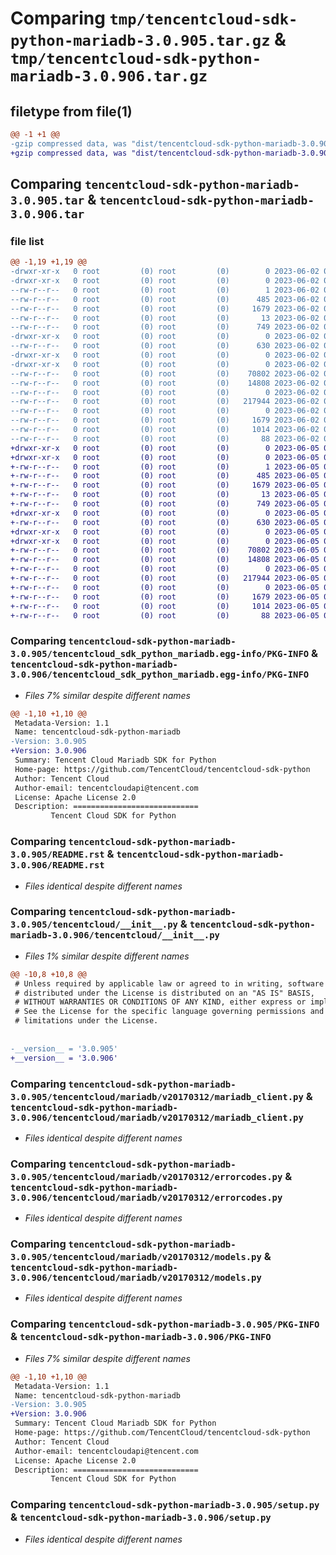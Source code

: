 # Comparing `tmp/tencentcloud-sdk-python-mariadb-3.0.905.tar.gz` & `tmp/tencentcloud-sdk-python-mariadb-3.0.906.tar.gz`

## filetype from file(1)

```diff
@@ -1 +1 @@
-gzip compressed data, was "dist/tencentcloud-sdk-python-mariadb-3.0.905.tar", last modified: Fri Jun  2 00:32:51 2023, max compression
+gzip compressed data, was "dist/tencentcloud-sdk-python-mariadb-3.0.906.tar", last modified: Mon Jun  5 00:37:59 2023, max compression
```

## Comparing `tencentcloud-sdk-python-mariadb-3.0.905.tar` & `tencentcloud-sdk-python-mariadb-3.0.906.tar`

### file list

```diff
@@ -1,19 +1,19 @@
-drwxr-xr-x   0 root         (0) root         (0)        0 2023-06-02 00:32:51.000000 tencentcloud-sdk-python-mariadb-3.0.905/
-drwxr-xr-x   0 root         (0) root         (0)        0 2023-06-02 00:32:51.000000 tencentcloud-sdk-python-mariadb-3.0.905/tencentcloud_sdk_python_mariadb.egg-info/
--rw-r--r--   0 root         (0) root         (0)        1 2023-06-02 00:32:51.000000 tencentcloud-sdk-python-mariadb-3.0.905/tencentcloud_sdk_python_mariadb.egg-info/dependency_links.txt
--rw-r--r--   0 root         (0) root         (0)      485 2023-06-02 00:32:51.000000 tencentcloud-sdk-python-mariadb-3.0.905/tencentcloud_sdk_python_mariadb.egg-info/SOURCES.txt
--rw-r--r--   0 root         (0) root         (0)     1679 2023-06-02 00:32:51.000000 tencentcloud-sdk-python-mariadb-3.0.905/tencentcloud_sdk_python_mariadb.egg-info/PKG-INFO
--rw-r--r--   0 root         (0) root         (0)       13 2023-06-02 00:32:51.000000 tencentcloud-sdk-python-mariadb-3.0.905/tencentcloud_sdk_python_mariadb.egg-info/top_level.txt
--rw-r--r--   0 root         (0) root         (0)      749 2023-06-02 00:32:50.000000 tencentcloud-sdk-python-mariadb-3.0.905/README.rst
-drwxr-xr-x   0 root         (0) root         (0)        0 2023-06-02 00:32:51.000000 tencentcloud-sdk-python-mariadb-3.0.905/tencentcloud/
--rw-r--r--   0 root         (0) root         (0)      630 2023-06-02 00:32:50.000000 tencentcloud-sdk-python-mariadb-3.0.905/tencentcloud/__init__.py
-drwxr-xr-x   0 root         (0) root         (0)        0 2023-06-02 00:32:51.000000 tencentcloud-sdk-python-mariadb-3.0.905/tencentcloud/mariadb/
-drwxr-xr-x   0 root         (0) root         (0)        0 2023-06-02 00:32:51.000000 tencentcloud-sdk-python-mariadb-3.0.905/tencentcloud/mariadb/v20170312/
--rw-r--r--   0 root         (0) root         (0)    70802 2023-06-02 00:32:50.000000 tencentcloud-sdk-python-mariadb-3.0.905/tencentcloud/mariadb/v20170312/mariadb_client.py
--rw-r--r--   0 root         (0) root         (0)    14808 2023-06-02 00:32:50.000000 tencentcloud-sdk-python-mariadb-3.0.905/tencentcloud/mariadb/v20170312/errorcodes.py
--rw-r--r--   0 root         (0) root         (0)        0 2023-06-02 00:32:50.000000 tencentcloud-sdk-python-mariadb-3.0.905/tencentcloud/mariadb/v20170312/__init__.py
--rw-r--r--   0 root         (0) root         (0)   217944 2023-06-02 00:32:50.000000 tencentcloud-sdk-python-mariadb-3.0.905/tencentcloud/mariadb/v20170312/models.py
--rw-r--r--   0 root         (0) root         (0)        0 2023-06-02 00:32:50.000000 tencentcloud-sdk-python-mariadb-3.0.905/tencentcloud/mariadb/__init__.py
--rw-r--r--   0 root         (0) root         (0)     1679 2023-06-02 00:32:51.000000 tencentcloud-sdk-python-mariadb-3.0.905/PKG-INFO
--rw-r--r--   0 root         (0) root         (0)     1014 2023-06-02 00:32:50.000000 tencentcloud-sdk-python-mariadb-3.0.905/setup.py
--rw-r--r--   0 root         (0) root         (0)       88 2023-06-02 00:32:51.000000 tencentcloud-sdk-python-mariadb-3.0.905/setup.cfg
+drwxr-xr-x   0 root         (0) root         (0)        0 2023-06-05 00:37:59.000000 tencentcloud-sdk-python-mariadb-3.0.906/
+drwxr-xr-x   0 root         (0) root         (0)        0 2023-06-05 00:37:59.000000 tencentcloud-sdk-python-mariadb-3.0.906/tencentcloud_sdk_python_mariadb.egg-info/
+-rw-r--r--   0 root         (0) root         (0)        1 2023-06-05 00:37:59.000000 tencentcloud-sdk-python-mariadb-3.0.906/tencentcloud_sdk_python_mariadb.egg-info/dependency_links.txt
+-rw-r--r--   0 root         (0) root         (0)      485 2023-06-05 00:37:59.000000 tencentcloud-sdk-python-mariadb-3.0.906/tencentcloud_sdk_python_mariadb.egg-info/SOURCES.txt
+-rw-r--r--   0 root         (0) root         (0)     1679 2023-06-05 00:37:59.000000 tencentcloud-sdk-python-mariadb-3.0.906/tencentcloud_sdk_python_mariadb.egg-info/PKG-INFO
+-rw-r--r--   0 root         (0) root         (0)       13 2023-06-05 00:37:59.000000 tencentcloud-sdk-python-mariadb-3.0.906/tencentcloud_sdk_python_mariadb.egg-info/top_level.txt
+-rw-r--r--   0 root         (0) root         (0)      749 2023-06-05 00:37:59.000000 tencentcloud-sdk-python-mariadb-3.0.906/README.rst
+drwxr-xr-x   0 root         (0) root         (0)        0 2023-06-05 00:37:59.000000 tencentcloud-sdk-python-mariadb-3.0.906/tencentcloud/
+-rw-r--r--   0 root         (0) root         (0)      630 2023-06-05 00:37:59.000000 tencentcloud-sdk-python-mariadb-3.0.906/tencentcloud/__init__.py
+drwxr-xr-x   0 root         (0) root         (0)        0 2023-06-05 00:37:59.000000 tencentcloud-sdk-python-mariadb-3.0.906/tencentcloud/mariadb/
+drwxr-xr-x   0 root         (0) root         (0)        0 2023-06-05 00:37:59.000000 tencentcloud-sdk-python-mariadb-3.0.906/tencentcloud/mariadb/v20170312/
+-rw-r--r--   0 root         (0) root         (0)    70802 2023-06-05 00:37:59.000000 tencentcloud-sdk-python-mariadb-3.0.906/tencentcloud/mariadb/v20170312/mariadb_client.py
+-rw-r--r--   0 root         (0) root         (0)    14808 2023-06-05 00:37:59.000000 tencentcloud-sdk-python-mariadb-3.0.906/tencentcloud/mariadb/v20170312/errorcodes.py
+-rw-r--r--   0 root         (0) root         (0)        0 2023-06-05 00:37:59.000000 tencentcloud-sdk-python-mariadb-3.0.906/tencentcloud/mariadb/v20170312/__init__.py
+-rw-r--r--   0 root         (0) root         (0)   217944 2023-06-05 00:37:59.000000 tencentcloud-sdk-python-mariadb-3.0.906/tencentcloud/mariadb/v20170312/models.py
+-rw-r--r--   0 root         (0) root         (0)        0 2023-06-05 00:37:59.000000 tencentcloud-sdk-python-mariadb-3.0.906/tencentcloud/mariadb/__init__.py
+-rw-r--r--   0 root         (0) root         (0)     1679 2023-06-05 00:37:59.000000 tencentcloud-sdk-python-mariadb-3.0.906/PKG-INFO
+-rw-r--r--   0 root         (0) root         (0)     1014 2023-06-05 00:37:59.000000 tencentcloud-sdk-python-mariadb-3.0.906/setup.py
+-rw-r--r--   0 root         (0) root         (0)       88 2023-06-05 00:37:59.000000 tencentcloud-sdk-python-mariadb-3.0.906/setup.cfg
```

### Comparing `tencentcloud-sdk-python-mariadb-3.0.905/tencentcloud_sdk_python_mariadb.egg-info/PKG-INFO` & `tencentcloud-sdk-python-mariadb-3.0.906/tencentcloud_sdk_python_mariadb.egg-info/PKG-INFO`

 * *Files 7% similar despite different names*

```diff
@@ -1,10 +1,10 @@
 Metadata-Version: 1.1
 Name: tencentcloud-sdk-python-mariadb
-Version: 3.0.905
+Version: 3.0.906
 Summary: Tencent Cloud Mariadb SDK for Python
 Home-page: https://github.com/TencentCloud/tencentcloud-sdk-python
 Author: Tencent Cloud
 Author-email: tencentcloudapi@tencent.com
 License: Apache License 2.0
 Description: ============================
         Tencent Cloud SDK for Python
```

### Comparing `tencentcloud-sdk-python-mariadb-3.0.905/README.rst` & `tencentcloud-sdk-python-mariadb-3.0.906/README.rst`

 * *Files identical despite different names*

### Comparing `tencentcloud-sdk-python-mariadb-3.0.905/tencentcloud/__init__.py` & `tencentcloud-sdk-python-mariadb-3.0.906/tencentcloud/__init__.py`

 * *Files 1% similar despite different names*

```diff
@@ -10,8 +10,8 @@
 # Unless required by applicable law or agreed to in writing, software
 # distributed under the License is distributed on an "AS IS" BASIS,
 # WITHOUT WARRANTIES OR CONDITIONS OF ANY KIND, either express or implied.
 # See the License for the specific language governing permissions and
 # limitations under the License.
 
 
-__version__ = '3.0.905'
+__version__ = '3.0.906'
```

### Comparing `tencentcloud-sdk-python-mariadb-3.0.905/tencentcloud/mariadb/v20170312/mariadb_client.py` & `tencentcloud-sdk-python-mariadb-3.0.906/tencentcloud/mariadb/v20170312/mariadb_client.py`

 * *Files identical despite different names*

### Comparing `tencentcloud-sdk-python-mariadb-3.0.905/tencentcloud/mariadb/v20170312/errorcodes.py` & `tencentcloud-sdk-python-mariadb-3.0.906/tencentcloud/mariadb/v20170312/errorcodes.py`

 * *Files identical despite different names*

### Comparing `tencentcloud-sdk-python-mariadb-3.0.905/tencentcloud/mariadb/v20170312/models.py` & `tencentcloud-sdk-python-mariadb-3.0.906/tencentcloud/mariadb/v20170312/models.py`

 * *Files identical despite different names*

### Comparing `tencentcloud-sdk-python-mariadb-3.0.905/PKG-INFO` & `tencentcloud-sdk-python-mariadb-3.0.906/PKG-INFO`

 * *Files 7% similar despite different names*

```diff
@@ -1,10 +1,10 @@
 Metadata-Version: 1.1
 Name: tencentcloud-sdk-python-mariadb
-Version: 3.0.905
+Version: 3.0.906
 Summary: Tencent Cloud Mariadb SDK for Python
 Home-page: https://github.com/TencentCloud/tencentcloud-sdk-python
 Author: Tencent Cloud
 Author-email: tencentcloudapi@tencent.com
 License: Apache License 2.0
 Description: ============================
         Tencent Cloud SDK for Python
```

### Comparing `tencentcloud-sdk-python-mariadb-3.0.905/setup.py` & `tencentcloud-sdk-python-mariadb-3.0.906/setup.py`

 * *Files identical despite different names*

